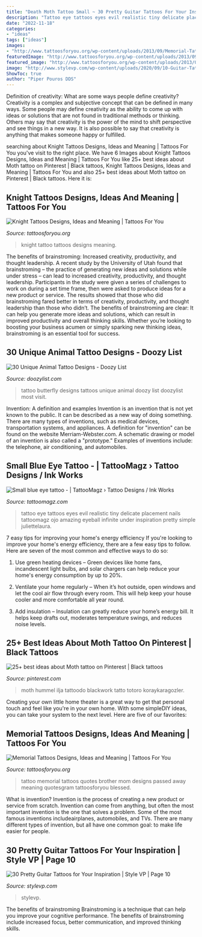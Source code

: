 ```yaml
---
title: "Death Moth Tattoo Small ~ 30 Pretty Guitar Tattoos For Your Inspiration"
description: "Tattoo eye tattoos eyes evil realistic tiny delicate placement nails tattoomagz ojo amazing eyeball infinite under inspiration pretty simple juliettelaura"
date: "2022-11-18"
categories:
- "ideas"
tags: ["ideas"]
images:
- "http://www.tattoosforyou.org/wp-content/uploads/2013/09/Memorial-Tattoo-Quotes.jpg"
featuredImage: "http://www.tattoosforyou.org/wp-content/uploads/2013/09/Memorial-Tattoo-Quotes.jpg"
featured_image: "http://www.tattoosforyou.org/wp-content/uploads/2013/09/Memorial-Tattoo-Quotes.jpg"
image: "http://www.stylevp.com/wp-content/uploads/2020/09/10-Guitar-Tattoos.jpg"
ShowToc: true
author: "Piper Pouros DDS"
---
```



Definition of creativity: What are some ways people define creativity?
Creativity is a complex and subjective concept that can be defined in many ways. Some people may define creativity as the ability to come up with ideas or solutions that are not found in traditional methods or thinking. Others may say that creativity is the power of the mind to shift perspective and see things in a new way. It is also possible to say that creativity is anything that makes someone happy or fulfilled.

	

		
searching about Knight Tattoos Designs, Ideas and Meaning | Tattoos For You you've visit to the right place. We have 6 Images about Knight Tattoos Designs, Ideas and Meaning | Tattoos For You like 25+ best ideas about Moth tattoo on Pinterest | Black tattoos, Knight Tattoos Designs, Ideas and Meaning | Tattoos For You and also 25+ best ideas about Moth tattoo on Pinterest | Black tattoos. Here it is:
		
    
## Knight Tattoos Designs, Ideas And Meaning | Tattoos For You

<img loading=lazy src="http://www.tattoosforyou.org/wp-content/uploads/2016/03/Knight-Tattoo-Pictures.jpg" onerror="this.onerror=null;this.src='https://tse3.mm.bing.net/th?id=OIP.n1fSROZeJljOqsm9tmJQ-AHaJ4&amp;pid=15.1';" alt="Knight Tattoos Designs, Ideas and Meaning | Tattoos For You">

_Source: tattoosforyou.org_

>knight tattoo tattoos designs meaning. 

	

The benefits of brainstroming: Increased creativity, productivity, and thought leadership.
A recent study by the University of Utah found that brainstroming – the practice of generating new ideas and solutions while under stress – can lead to increased creativity, productivity, and thought leadership. Participants in the study were given a series of challenges to work on during a set time frame, then were asked to produce ideas for a new product or service. The results showed that those who did brainstroming fared better in terms of creativity, productivity, and thought leadership than those who didn’t.
The benefits of brainstroming are clear: It can help you generate more ideas and solutions, which can result in improved productivity and overall thinking skills. Whether you’re looking to boosting your business acumen or simply sparking new thinking ideas, brainstroming is an essential tool for success.

    
## 30 Unique Animal Tattoo Designs - Doozy List

<img loading=lazy src="http://doozylist.com/wp-content/uploads/2017/08/Black-Butterfly-Tattoo.jpg" onerror="this.onerror=null;this.src='https://tse4.mm.bing.net/th?id=OIP.JiRtpev4xlo6bNeexnkAPQHaK3&amp;pid=15.1';" alt="30 Unique Animal Tattoo Designs - Doozy List">

_Source: doozylist.com_

>tattoo butterfly designs tattoos unique animal doozy list doozylist most visit. 

	

Invention: A definition and examples
Invention is an invention that is not yet known to the public. It can be described as a new way of doing something. There are many types of inventions, such as medical devices, transportation systems, and appliances. 
A definition for "invention" can be found on the website Merriam-Webster.com. A schematic drawing or model of an invention is also called a "prototype." 
Examples of inventions include: the telephone, air conditioning, and automobiles.

    
## Small Blue Eye Tattoo - | TattooMagz › Tattoo Designs / Ink Works

<img loading=lazy src="https://tattoomagz.com/wp-content/uploads/2014/04/Small-blue-eye-tattoo1.jpg" onerror="this.onerror=null;this.src='https://tse3.mm.bing.net/th?id=OIP.6fKuimQ157nFXANj-3MsjAHaLL&amp;pid=15.1';" alt="Small blue eye tattoo - | TattooMagz › Tattoo Designs / Ink Works">

_Source: tattoomagz.com_

>tattoo eye tattoos eyes evil realistic tiny delicate placement nails tattoomagz ojo amazing eyeball infinite under inspiration pretty simple juliettelaura. 

	

7 easy tips for improving your home's energy efficiency
If you're looking to improve your home's energy efficiency, there are a few easy tips to follow. Here are seven of the most common and effective ways to do so:
1) Use green heating devices – Green devices like home fans, incandescent light bulbs, and solar chargers can help reduce your home's energy consumption by up to 20%.

2) Ventilate your home regularly – When it’s hot outside, open windows and let the cool air flow through every room. This will help keep your house cooler and more comfortable all year round.

3) Add insulation – Insulation can greatly reduce your home’s energy bill. It helps keep drafts out, moderates temperature swings, and reduces noise levels.

    
## 25+ Best Ideas About Moth Tattoo On Pinterest | Black Tattoos

<img loading=lazy src="https://i.pinimg.com/736x/89/96/c4/8996c481dac9a605847705f65302b41e.jpg" onerror="this.onerror=null;this.src='https://tse2.mm.bing.net/th?id=OIP.LPsNY9JYhISQVjuTWMjXXgHaHa&amp;pid=15.1';" alt="25+ best ideas about Moth tattoo on Pinterest | Black tattoos">

_Source: pinterest.com_

>moth hummel ilja tattoodo blackwork tatto totoro koraykaragozler. 

	

Creating your own little home theater is a great way to get that personal touch and feel like you're in your own home. With some simpleDIY ideas, you can take your system to the next level. Here are five of our favorites: 

    
## Memorial Tattoos Designs, Ideas And Meaning | Tattoos For You

<img loading=lazy src="http://www.tattoosforyou.org/wp-content/uploads/2013/09/Memorial-Tattoo-Quotes.jpg" onerror="this.onerror=null;this.src='https://tse3.mm.bing.net/th?id=OIP.HDr1xnI9f2ahP7dyuZXu9wHaFj&amp;pid=15.1';" alt="Memorial Tattoos Designs, Ideas and Meaning | Tattoos For You">

_Source: tattoosforyou.org_

>tattoo memorial tattoos quotes brother mom designs passed away meaning quotesgram tattoosforyou blessed. 

	

What is invention?
Invention is the process of creating a new product or service from scratch. Invention can come from anything, but often the most important invention is the one that solves a problem. Some of the most famous inventions includeairplanes, automobiles, and TVs. There are many different types of invention, but all have one common goal: to make life easier for people.

    
## 30 Pretty Guitar Tattoos For Your Inspiration | Style VP | Page 10

<img loading=lazy src="http://www.stylevp.com/wp-content/uploads/2020/09/10-Guitar-Tattoos.jpg" onerror="this.onerror=null;this.src='https://tse2.mm.bing.net/th?id=OIP.119DjOKRKkAtTYyqR8EONQHaJ_&amp;pid=15.1';" alt="30 Pretty Guitar Tattoos for Your Inspiration | Style VP | Page 10">

_Source: stylevp.com_

>stylevp. 

	

The benefits of brainstroming
Brainstroming is a technique that can help you improve your cognitive performance. The benefits of brainstroming include increased focus, better communication, and improved thinking skills.

